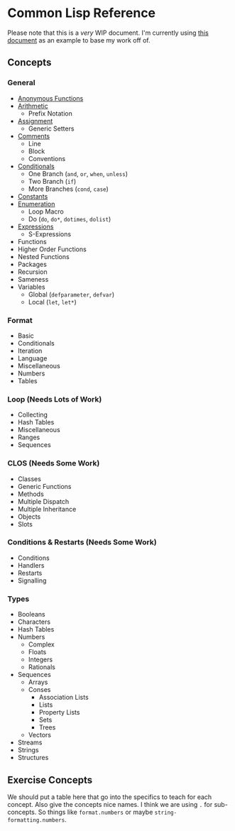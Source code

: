 # Common Lisp Reference

Please note that this is a *very* WIP document. I'm currently using [this
document][csharp-example] as an example to base my work off of.

## Concepts
### General
  - [Anonymous Functions][anon]
  - [Arithmetic][arit]
    - Prefix Notation
  - [Assignment][assi]
    - Generic Setters
  - [Comments][comm]
    - Line
    - Block
    - Conventions
  - [Conditionals][cond]
    - One Branch (`and`, `or`, `when`, `unless`)
    - Two Branch (`if`)
    - More Branches (`cond`, `case`)
  - [Constants][cons]
  - [Enumeration][enum]
    - Loop Macro
    - Do (`do`, `do*`, `dotimes`, `dolist`)
  - [Expressions][expr]
    - S-Expressions
  - Functions
  - Higher Order Functions
  - Nested Functions
  - Packages
  - Recursion
  - Sameness
  - Variables
    - Global (`defparameter`, `defvar`)
    - Local (`let`, `let*`)

### Format
  - Basic
  - Conditionals
  - Iteration
  - Language
  - Miscellaneous
  - Numbers
  - Tables

### Loop (Needs Lots of Work)
  - Collecting
  - Hash Tables
  - Miscellaneous
  - Ranges
  - Sequences

### CLOS (Needs Some Work)
  - Classes
  - Generic Functions
  - Methods
  - Multiple Dispatch
  - Multiple Inheritance
  - Objects
  - Slots
  
### Conditions & Restarts (Needs Some Work)
  - Conditions
  - Handlers
  - Restarts
  - Signalling

### Types
  - Booleans
  - Characters
  - Hash Tables
  - Numbers
    - Complex
    - Floats
    - Integers
    - Rationals
  - Sequences
    - Arrays
    - Conses
      - Association Lists
      - Lists
      - Property Lists
      - Sets
      - Trees
    - Vectors
  - Streams
  - Strings
  - Structures

## Exercise Concepts
We should put a table here that go into the specifics to teach for each
concept. Also give the concepts nice names. I think we are using `.` for
sub-concepts. So things like `format.numbers` or maybe
`string-formatting.numbers`.

[csharp-example]: ../../csharp/reference/README.md
[anon]: ../../../reference/concepts/anonymous_functions.md
[arit]: ../../../reference/concepts/arithmetic.md
[assi]: ../../../reference/concepts/assignment.md
[comm]: ../../../reference/concepts/comments.md
[cond]: ../../../reference/concepts/conditionals.md
[cons]: ../../../reference/concepts/constants.md
[enum]: ../../../reference/concepts/enumeration.md
[expr]: ../../../reference/concepts/expressions.md

